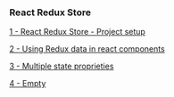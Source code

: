 ### React Redux Store

[1 - React Redux Store - Project setup ](../../tree/b2215d44ea489c9c585786210be3676540c1b6d6/)

[2 - Using Redux data in react components ](../../tree/857c7e016fd1c3e0154c154c3aeb89ef3d567e30/)

[3 - Multiple state proprieties ](../../tree/94d94a0122dda0f78612e7cb8fe0e70b38812369/)

[4 - Empty ](../../tree//)
